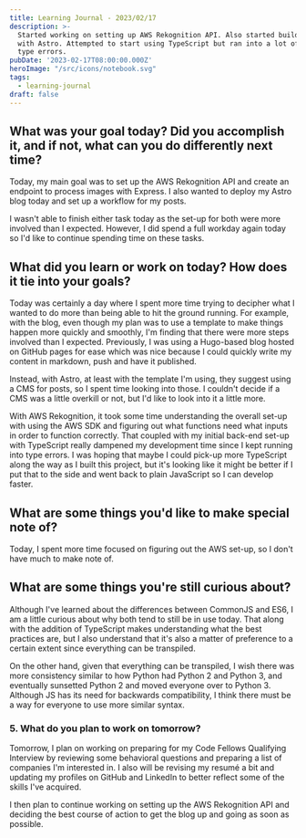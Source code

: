 ```yaml
---
title: Learning Journal - 2023/02/17
description: >-
  Started working on setting up AWS Rekognition API. Also started building blog
  with Astro. Attempted to start using TypeScript but ran into a lot of initial
  type errors.
pubDate: '2023-02-17T08:00:00.000Z'
heroImage: "/src/icons/notebook.svg"
tags:
  - learning-journal
draft: false
---
```


## What was your goal today? Did you accomplish it, and if not, what can you do differently next time?

Today, my main goal was to set up the AWS Rekognition API and create an endpoint to process images with Express. I also wanted to deploy my Astro blog today and set up a workflow for my posts.

I wasn't able to finish either task today as the set-up for both were more involved than I expected. However, I did spend a full workday again today so I'd like to continue spending time on these tasks.

## What did you learn or work on today? How does it tie into your goals?

Today was certainly a day where I spent more time trying to decipher what I wanted to do more than being able to hit the ground running. For example, with the blog, even though my plan was to use a template to make things happen more quickly and smoothly, I'm finding that there were more steps involved than I expected. Previously, I was using a Hugo-based blog hosted on GitHub pages for ease which was nice because I could quickly write my content in markdown, push and have it published.

Instead, with Astro, at least with the template I'm using, they suggest using a CMS for posts, so I spent time looking into those. I couldn't decide if a CMS was a little overkill or not, but I'd like to look into it a little more.

With AWS Rekognition, it took some time understanding the overall set-up with using the AWS SDK and figuring out what functions need what inputs in order to function correctly. That coupled with my initial back-end set-up with TypeScript really dampened my development time since I kept running into type errors. I was hoping that maybe I could pick-up more TypeScript along the way as I built this project, but it's looking like it might be better if I put that to the side and went back to plain JavaScript so I can develop faster.

## What are some things you'd like to make special note of?

Today, I spent more time focused on figuring out the AWS set-up, so I don't have much to make note of.

## What are some things you're still curious about?

Although I've learned about the differences between CommonJS and ES6, I am a little curious about why both tend to still be in use today. That along with the addition of TypeScript makes understanding what the best practices are, but I also understand that it's also a matter of preference to a certain extent since everything can be transpiled.

On the other hand, given that everything can be transpiled, I wish there was more consistency similar to how Python had Python 2 and Python 3, and eventually sunsetted Python 2 and moved everyone over to Python 3. Although JS has its need for backwards compatibility, I think there must be a way for everyone to use more similar syntax.

### 5. What do you plan to work on tomorrow?

Tomorrow, I plan on working on preparing for my Code Fellows Qualifying Interview by reviewing some behavioral questions and preparing a list of companies I'm interested in. I also will be revising my resumé a bit and updating my profiles on GitHub and LinkedIn to better reflect some of the skills I've acquired.

I then plan to continue working on setting up the AWS Rekognition API and deciding the best course of action to get the blog up and going as soon as possible.
